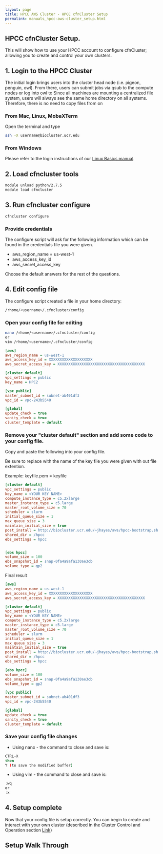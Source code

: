 ```yaml
---
layout: page
title: HPCC AWS Cluster - HPCC cfnCluster Setup 
permalink: manuals_hpcc-aws-cluster_setup.html
---
```


## HPCC cfnCluster Setup.
This will show how to use your HPCC account to configure cfnCluster; allowing you to create and control your own clusters.

## 1. Login to the HPCC Cluster
The initial login brings users into the cluster head node (i.e. pigeon, penguin, owl). From there, users can submit jobs via qsub to the compute nodes or log into owl to
Since all machines are mounting a centralized file system, users will always see the same home directory on all systems. Therefore, there is no need to copy files from on

### From Mac, Linux, MobaXTerm

Open the terminal and type

```bash
ssh -X username@biocluster.ucr.edu
```

### From Windows
Please refer to the login instructions of our [Linux Basics manual](manuals_linux-basics_intro.html#windows).


## 2. Load cfncluster tools

```bash
module unload python/2.7.5
module load cfncluster
```

## 3. Run cfncluster configure

```bash
cfncluster configure
```

### Provide credentials
The configure script will ask for the following information which can be found in the credentials file you were given.

* aws_region_name = us-west-1
* aws_access_key_id
* aws_secret_access_key

Choose the default answers for the rest of the questions.

## 4. Edit config file
The configure script created a file in your home directory:

```bash
/rhome/<username>/.cfncluster/config
```

### Open your config file for editing

```bash
nano /rhome/<username>/.cfncluster/config
or
vim /rhome/<username>/.cfncluster/config
```

```ini
[aws]
aws_region_name = us-west-1
aws_access_key_id = XXXXXXXXXXXXXXXXXXXX
aws_secret_access_key = XXXXXXXXXXXXXXXXXXXXXXXXXXXXXXXXXXXXXXXX 

[cluster default]
vpc_settings = public
key_name = HPC2

[vpc public]
master_subnet_id = subnet-ab401df3
vpc_id = vpc-243b5540

[global]
update_check = true
sanity_check = true
cluster_template = default
```

### Remove your "cluster default" section and add some code to your config file.

Copy and paste the following into your config file.

Be sure to replace <YOUR KEY NAME> with the name of the key file you were given with out file extention.

Example: keyfile.pem = keyfile


```ini
[cluster default]
vpc_settings = public
key_name = <YOUR KEY NAME>
compute_instance_type = c5.2xlarge
master_instance_type = c5.large
master_root_volume_size = 70
scheduler = slurm
initial_queue_size = 1
max_queue_size = 3
maintain_initial_size = true
post_install = http://biocluster.ucr.edu/~jhayes/aws/hpcc-bootstrap.sh
shared_dir = /hpcc
ebs_settings = hpcc


[ebs hpcc]
volume_size = 100
ebs_snapshot_id = snap-0fa4a9afa130ae3cb
volume_type = gp2

```

Final result

```ini
[aws]
aws_region_name = us-west-1
aws_access_key_id = XXXXXXXXXXXXXXXXXXXX
aws_secret_access_key = XXXXXXXXXXXXXXXXXXXXXXXXXXXXXXXXXXXXXXXX

[cluster default]
vpc_settings = public
key_name = <YOUR KEY NAME>
compute_instance_type = c5.2xlarge
master_instance_type = c5.large
master_root_volume_size = 70
scheduler = slurm
initial_queue_size = 1
max_queue_size = 3
maintain_initial_size = true
post_install = http://biocluster.ucr.edu/~jhayes/aws/hpcc-bootstrap.sh
shared_dir = /hpcc
ebs_settings = hpcc

[ebs hpcc]
volume_size = 100
ebs_snapshot_id = snap-0fa4a9afa130ae3cb
volume_type = gp2

[vpc public]
master_subnet_id = subnet-ab401df3
vpc_id = vpc-243b5540

[global]
update_check = true
sanity_check = true
cluster_template = default
```

### Save your config file changes
* Using nano - the command to close and save is:

```bash
CTRL-X
then
Y (to save the modified buffer)
```

* Using vim - the command to close and save is:

```bash
:wq
or
:x
```


## 4. Setup complete

Now that your config file is setup correctly. You can begin to create and interact with your own cluster (described in the Cluster Control and Operation section [Link](manuals_hpcc-aws-cluster_operation.html))

## Setup Walk Through

<script src="https://asciinema.org/a/Uh9030qKVHhSRICO42KsmzZz6.js" id="asciicast-Uh9030qKVHhSRICO42KsmzZz6" async data-autoplay="false" data-size="small" data-speed="3"></script>

